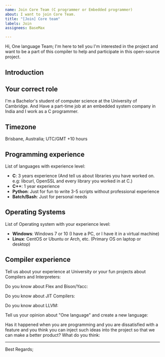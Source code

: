 ```yaml
---
name: Join Core Team (C programmer or Embedded programmer)
about: I want to join Core Team.
title: "[Join] Core team"
labels: Join
assignees: BaseMax

---
```


Hi, One language Team;
I'm here to tell you I'm interested in the project and want to be a part of this compiler to help and participate in this open-source project.

## Introduction
<!-- Please introduce yourself and your professional experience in a maximum of 5 sentences. -->

## Your correct role

I'm a Bachelor's student of computer science at the University of Cambridge.
And Have a part-time job at an embedded system company in India and I work as a C programmer.

## Timezone
<!-- Please write your timezone and location if possible. -->
Brisbane, Australia; UTC/GMT +10 hours

## Programming experience

List of languages with experience level:
<!-- Please remove and change the following languages name and description. -->
<!-- All the following information is just an example and it's not a MUST, you have to fill this with your situation. -->

- **C**: 3 years experience (And tell us about libraries you have worked on. e.g: libcurl, OpenSSL and every library you worked in at C.)
- **C++**: 1 year experience
- **Python**: Just for fun to write 3-5 scripts without professional experience
- **Batch/Bash**: Just for personal needs

## Operating Systems
<!-- Why we ask about OS, Because maybe we need a test on a special OS target and we can easily mention you for that. Thank you for your following. -->

List of Operating system with your experience level:
<!-- Please remove and change the following OS name and description. -->

- **Windows**: Windows 7 or 10 (I have a PC, or I have it in a virtual machine)
- **Linux**: CentOS or Ubuntu or Arch, etc. (Primary OS on laptop or desktop)

## Compiler experience

Tell us about your experience at University or your fun projects about Compilers and Interpreters:
<!-- Please write here -->
<!-- Please share all of your projects and repositories in this field if you have something. -->

Do you know about Flex and Bison/Yacc:
<!-- Please write here -->

Do you know about JIT Compilers:
<!-- Please write here -->

Do you know about LLVM:
<!-- Please write here -->

Tell us your opinion about "One language" and create a new language:
<!-- Please write here -->

Has it happened when you are programming and you are dissatisfied with a feature and you think you can inject such ideas into the project so that we can make a better product? What do you think:
<!-- Please write here -->

-----------

<!--
We need your idea and experience to shape the feature and syntax of "One language". So we are ready to talk to each other and help to project step by step.
-->

Best Regards;
